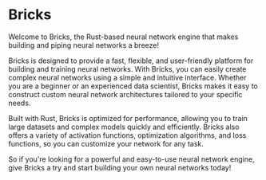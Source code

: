 # Bricks
Welcome to Bricks, the Rust-based neural network engine that makes building and piping neural networks a breeze!

Bricks is designed to provide a fast, flexible, and user-friendly platform for building and training neural networks. With Bricks, you can easily create complex neural networks using a simple and intuitive interface. Whether you are a beginner or an experienced data scientist, Bricks makes it easy to construct custom neural network architectures tailored to your specific needs.

Built with Rust, Bricks is optimized for performance, allowing you to train large datasets and complex models quickly and efficiently. Bricks also offers a variety of activation functions, optimization algorithms, and loss functions, so you can customize your network for any task.

So if you're looking for a powerful and easy-to-use neural network engine, give Bricks a try and start building your own neural networks today!
